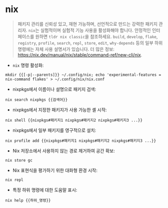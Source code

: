 # nix

> 패키지 관리를 신뢰성 있고, 재현 가능하며, 선언적으로 만드는 강력한 패키지 관리자.
> `nix`는 실험적이며 실험적 기능 사용을 활성화해야 합니다. 안정적인 인터페이스를 원하면 `tldr nix classic`을 참조하세요.
> `build`, `develop`, `flake`, `registry`, `profile`, `search`, `repl`, `store`, `edit`, `why-depends` 등의 일부 하위 명령에는 자체 사용 설명서가 있습니다.
> 더 많은 정보: <https://nix.dev/manual/nix/stable/command-ref/new-cli/nix>.

- `nix` 명령 활성화:

`mkdir {{[-p|--parents]}} ~/.config/nix; echo 'experimental-features = nix-command flakes' > ~/.config/nix/nix.conf`

- nixpkgs에서 이름이나 설명으로 패키지 검색:

`nix search nixpkgs {{검색어}}`

- nixpkgs에서 지정한 패키지가 사용 가능한 셸 시작:

`nix shell {{nixpkgs#패키지1 nixpkgs#패키지2 nixpkgs#패키지3 ...}}`

- nixpkgs에서 일부 패키지를 영구적으로 설치:

`nix profile add {{nixpkgs#패키지1 nixpkgs#패키지2 nixpkgs#패키지3 ...}}`

- Nix 저장소에서 사용하지 않는 경로 제거하여 공간 확보:

`nix store gc`

- Nix 표현식을 평가하기 위한 대화형 환경 시작:

`nix repl`

- 특정 하위 명령에 대한 도움말 표시:

`nix help {{하위_명령}}`
